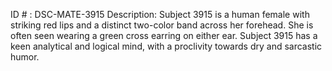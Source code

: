 ID # : DSC-MATE-3915
Description: Subject 3915 is a human female with striking red lips and a distinct two-color band across her forehead. She is often seen wearing a green cross earring on either ear. Subject 3915 has a keen analytical and logical mind, with a proclivity towards dry and sarcastic humor. 